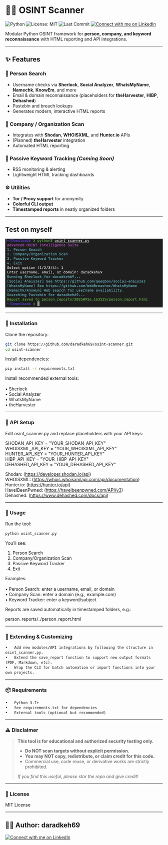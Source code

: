 # 🕵️‍♂️ OSINT Scanner 

![Python](https://img.shields.io/badge/python-3.7%2B-blue.svg)
![License: MIT](https://img.shields.io/badge/License-MIT-yellow.svg)
![Last Commit](https://img.shields.io/github/last-commit/daradkeh69/osint-scanner)
[![Connect with me on LinkedIn](https://img.shields.io/badge/LinkedIn-Connect-blue?logo=linkedin)](www.linkedin.com/in/daradkehh)

Modular Python OSINT framework for **person, company, and keyword reconnaissance** with HTML reporting and API integrations.

---

## ✨ Features

### 👤 Person Search
- Username checks via **Sherlock**, **Social Analyzer**, **WhatsMyName**, **Namechk**, **KnowEm**, and more  
- Email & domain reconnaissance (placeholders for **theHarvester**, **HIBP**, **Dehashed**)  
- Pastebin and breach lookups  
- Generates modern, interactive HTML reports  

### 🏢 Company / Organization Scan
- Integrates with **Shodan**, **WHOISXML**, and **Hunter.io** APIs  
- (Planned) **theHarvester** integration  
- Automated HTML reporting  

### 🔎 Passive Keyword Tracking *(Coming Soon)*
- RSS monitoring & alerting  
- Lightweight HTML tracking dashboards  

### ⚙️ Utilities
- **Tor / Proxy support** for anonymity  
- **Colorful CLI output**  
- **Timestamped reports** in neatly organized folders  

---
## Test on myself
![Test running the tool](test.png)

---
### 🚀 Installation

Clone the repository:
```bash
git clone https://github.com/daradkeh69/osint-scanner.git
cd osint-scanner
```
Install dependencies:
```bash
pip install -r requirements.txt
```
Install recommended external tools: <br> <br>
	•	Sherlock <br>
	•	Social Analyzer <br>
	•	WhatsMyName <br>
	•	theHarvester <br>

---

### 🔑 API Setup

Edit osint_scanner.py and replace placeholders with your API keys:

SHODAN_API_KEY   = "YOUR_SHODAN_API_KEY" <br>
WHOISXML_API_KEY = "YOUR_WHOISXML_API_KEY" <br>
HUNTER_API_KEY   = "YOUR_HUNTER_API_KEY" <br>
HIBP_API_KEY     = "YOUR_HIBP_API_KEY" <br>
DEHASHED_API_KEY = "YOUR_DEHASHED_API_KEY" <br>

Shodan: (https://developer.shodan.io/api) <br>
WHOISXML: (https://whois.whoisxmlapi.com/api/documentation) <br>
Hunter.io: (https://hunter.io/api) <br>
HaveIBeenPwned: (https://haveibeenpwned.com/API/v3) <br>
Dehashed: (https://www.dehashed.com/docs/api)

---

### 📖 Usage

Run the tool:

```bash
python osint_scanner.py
```

You’ll see:

1. Person Search
2. Company/Organization Scan
3. Passive Keyword Tracker
4. Exit

Examples:<br> <br>
	•	Person Search: enter a username, email, or domain <br>
	•	Company Scan: enter a domain (e.g., example.com) <br>
	•	Keyword Tracker: enter a keyword/subject <br>

Reports are saved automatically in timestamped folders, e.g.:

person_reports/<date>_<id>/person_report.html


---

### 🧩 Extending & Customizing <br>
	•	Add new modules/API integrations by following the structure in osint_scanner.py.
	•	Extend the save_report function to support new output formats (PDF, Markdown, etc).
	•	Wrap the CLI for batch automation or import functions into your own projects.

---

### 📦 Requirements <br>
	•	Python 3.7+
	•	See requirements.txt for dependencies
	•	External tools (optional but recommended)

---

### ⚠️ Disclaimer

> **This tool is for educational and authorized security testing only.**
>
> - **Do NOT scan targets without explicit permission.**
> - **You may NOT copy, redistribute, or claim credit for this code.**
> - Commercial use, code reuse, or derivative works are strictly prohibited.
>
> _If you find this useful, please star the repo and give credit!_

---

### 📜 License

MIT License

---

## 👨‍💻 Author: daradkeh69
[![Connect with me on LinkedIn](https://img.shields.io/badge/LinkedIn-Connect-blue?logo=linkedin)](www.linkedin.com/in/daradkehh)
